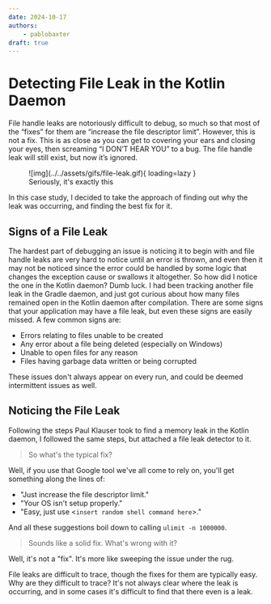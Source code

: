 ```yaml
---
date: 2024-10-17
authors:
    - pablobaxter
draft: true
---
```


# Detecting File Leak in the Kotlin Daemon

File handle leaks are notoriously difficult to debug, so much so that most of the “fixes” for them are “increase the file descriptor limit”. However, this is not a fix. This is as close as you can get to covering your ears and closing your eyes, then screaming “I DON’T HEAR YOU” to a bug. The file handle leak will still exist, but now it’s ignored.

<figure markdown="span">
  ![img](../../assets/gifs/file-leak.gif){ loading=lazy }
  <figcaption>Seriously, it's exactly this</figcaption>
</figure>

In this case study, I decided to take the approach of finding out why the leak was occurring, and finding the best fix for it.

<!-- more -->

## Signs of a File Leak

The hardest part of debugging an issue is noticing it to begin with and file handle leaks are very hard to notice until an error is thrown, and even then it may not be noticed since the error could be handled by some logic that changes the exception cause or swallows it altogether. So how did I notice the one in the Kotlin daemon? Dumb luck. I had been tracking another file leak in the Gradle daemon, and just got curious about how many files remained open in the Kotlin daemon after compilation. There are some signs that your application may have a file leak, but even these signs are easily missed. A few common signs are:

* Errors relating to files unable to be created
* Any error about a file being deleted (especially on Windows)
* Unable to open files for any reason
* Files having garbage data written or being corrupted

These issues don't always appear on every run, and could be deemed intermittent issues as well. 

## Noticing the File Leak

Following the steps Paul Klauser took to find a memory leak in the Kotlin daemon, I followed the same steps, but attached a file leak detector to it.


> So what's the typical fix?

Well, if you use that Google tool we've all come to rely on, you'll get something along the lines of:

 * "Just increase the file descriptor limit."
 * "Your OS isn't setup properly."
 * "Easy, just use <`insert random shell command here`>."

And all these suggestions boil down to calling `ulimit -n 1000000`.

> Sounds like a solid fix. What's wrong with it?

Well, it's not a "fix". It's more like sweeping the issue under the rug.



File leaks are difficult to trace, though the fixes for them are typically easy. Why are they difficult to trace? It's not always clear where the leak is occurring, and in some cases it's difficult to find that there even is a leak.